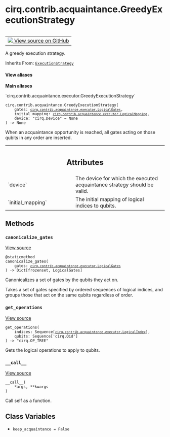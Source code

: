 <div itemscope itemtype="http://developers.google.com/ReferenceObject">
<meta itemprop="name" content="cirq.contrib.acquaintance.GreedyExecutionStrategy" />
<meta itemprop="path" content="Stable" />
<meta itemprop="property" content="__call__"/>
<meta itemprop="property" content="__init__"/>
<meta itemprop="property" content="canonicalize_gates"/>
<meta itemprop="property" content="get_operations"/>
<meta itemprop="property" content="keep_acquaintance"/>
</div>

# cirq.contrib.acquaintance.GreedyExecutionStrategy

<!-- Insert buttons and diff -->

<table class="tfo-notebook-buttons tfo-api" align="left">

<td>
  <a target="_blank" href="https://github.com/quantumlib/cirq/tree/master/cirq/contrib/acquaintance/executor.py">
    <img src="https://www.tensorflow.org/images/GitHub-Mark-32px.png" />
    View source on GitHub
  </a>
</td>
</table>



A greedy execution strategy.

Inherits From: [`ExecutionStrategy`](../../../cirq/contrib/acquaintance/executor/ExecutionStrategy.md)

<section class="expandable">
  <h4 class="showalways">View aliases</h4>
  <p>
<b>Main aliases</b>
<p>`cirq.contrib.acquaintance.executor.GreedyExecutionStrategy`</p>
</p>
</section>

<pre class="devsite-click-to-copy prettyprint lang-py tfo-signature-link">
<code>cirq.contrib.acquaintance.GreedyExecutionStrategy(
    gates: <a href="../../../cirq/contrib/acquaintance/executor/LogicalGates.md"><code>cirq.contrib.acquaintance.executor.LogicalGates</code></a>,
    initial_mapping: <a href="../../../cirq/contrib/acquaintance/executor/LogicalMapping.md"><code>cirq.contrib.acquaintance.executor.LogicalMapping</code></a>,
    device: "cirq.Device" = None
) -> None
</code></pre>



<!-- Placeholder for "Used in" -->

When an acquaintance opportunity is reached, all gates acting on those
qubits in any order are inserted.



<!-- Tabular view -->
 <table class="responsive fixed orange">
<colgroup><col width="214px"><col></colgroup>
<tr><th colspan="2"><h2 class="add-link">Attributes</h2></th></tr>

<tr>
<td>
`device`
</td>
<td>
The device for which the executed acquaintance strategy should be
valid.
</td>
</tr><tr>
<td>
`initial_mapping`
</td>
<td>
The initial mapping of logical indices to qubits.
</td>
</tr>
</table>



## Methods

<h3 id="canonicalize_gates"><code>canonicalize_gates</code></h3>

<a target="_blank" href="https://github.com/quantumlib/cirq/tree/master/cirq/contrib/acquaintance/executor.py">View source</a>

<pre class="devsite-click-to-copy prettyprint lang-py tfo-signature-link">
<code>@staticmethod</code>
<code>canonicalize_gates(
    gates: <a href="../../../cirq/contrib/acquaintance/executor/LogicalGates.md"><code>cirq.contrib.acquaintance.executor.LogicalGates</code></a>
) -> Dict[frozenset, LogicalGates]
</code></pre>

Canonicalizes a set of gates by the qubits they act on.

Takes a set of gates specified by ordered sequences of logical
indices, and groups those that act on the same qubits regardless of
order.

<h3 id="get_operations"><code>get_operations</code></h3>

<a target="_blank" href="https://github.com/quantumlib/cirq/tree/master/cirq/contrib/acquaintance/executor.py">View source</a>

<pre class="devsite-click-to-copy prettyprint lang-py tfo-signature-link">
<code>get_operations(
    indices: Sequence[<a href="../../../cirq/contrib/acquaintance/executor/LogicalIndex.md"><code>cirq.contrib.acquaintance.executor.LogicalIndex</code></a>],
    qubits: Sequence['cirq.Qid']
) -> "cirq.OP_TREE"
</code></pre>

Gets the logical operations to apply to qubits.


<h3 id="__call__"><code>__call__</code></h3>

<a target="_blank" href="https://github.com/quantumlib/cirq/tree/master/cirq/contrib/acquaintance/executor.py">View source</a>

<pre class="devsite-click-to-copy prettyprint lang-py tfo-signature-link">
<code>__call__(
    *args, **kwargs
)
</code></pre>

Call self as a function.




## Class Variables

* `keep_acquaintance = False` <a id="keep_acquaintance"></a>
